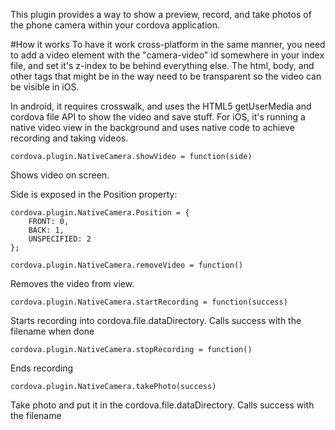 This plugin provides a way to show a preview, record, and take photos of the phone camera within your cordova application.

#How it works
To have it work cross-platform in the same manner, you need to add a video element with the "camera-video" id somewhere in your index file, and set it's z-index to be behind everything else.
The html, body, and other tags that might be in the way need to be transparent so the video can be visible in iOS.

In android, it requires crosswalk, and uses the HTML5 getUserMedia and cordova file API to show the video and save stuff.
For iOS, it's running a native video view in the background and uses native code to achieve recording and taking videos.

```
cordova.plugin.NativeCamera.showVideo = function(side)
```

Shows video on screen.


Side is exposed in the Position property:
```
cordova.plugin.NativeCamera.Position = {
    FRONT: 0,
    BACK: 1,
    UNSPECIFIED: 2
};
```


```
cordova.plugin.NativeCamera.removeVideo = function()
```
Removes the video from view.

```
cordova.plugin.NativeCamera.startRecording = function(success)
```
Starts recording into cordova.file.dataDirectory. Calls success with the filename when done

```
cordova.plugin.NativeCamera.stopRecording = function()
```
Ends recording

```
cordova.plugin.NativeCamera.takePhoto(success)
```
Take photo and put it in the cordova.file.dataDirectory. Calls success with the filename